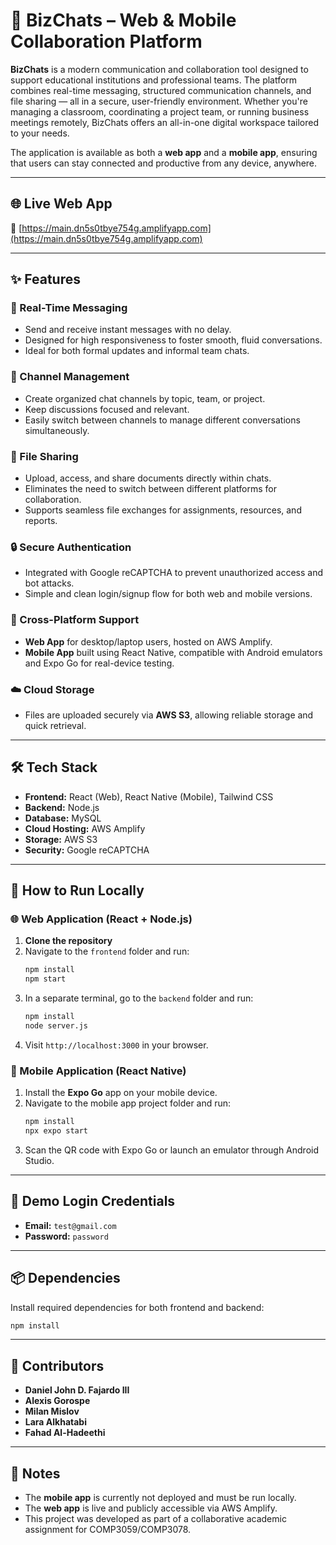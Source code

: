 # 📘 BizChats – Web & Mobile Collaboration Platform

**BizChats** is a modern communication and collaboration tool designed to support educational institutions and professional teams. The platform combines real-time messaging, structured communication channels, and file sharing — all in a secure, user-friendly environment. Whether you're managing a classroom, coordinating a project team, or running business meetings remotely, BizChats offers an all-in-one digital workspace tailored to your needs.

The application is available as both a **web app** and a **mobile app**, ensuring that users can stay connected and productive from any device, anywhere.

---

## 🌐 Live Web App
🔗 [https://main.dn5s0tbye754g.amplifyapp.com](https://main.dn5s0tbye754g.amplifyapp.com)

---

## ✨ Features

### 💬 Real-Time Messaging
- Send and receive instant messages with no delay.
- Designed for high responsiveness to foster smooth, fluid conversations.
- Ideal for both formal updates and informal team chats.

### 🧵 Channel Management
- Create organized chat channels by topic, team, or project.
- Keep discussions focused and relevant.
- Easily switch between channels to manage different conversations simultaneously.

### 📂 File Sharing
- Upload, access, and share documents directly within chats.
- Eliminates the need to switch between different platforms for collaboration.
- Supports seamless file exchanges for assignments, resources, and reports.

### 🔒 Secure Authentication
- Integrated with Google reCAPTCHA to prevent unauthorized access and bot attacks.
- Simple and clean login/signup flow for both web and mobile versions.

### 📱 Cross-Platform Support
- **Web App** for desktop/laptop users, hosted on AWS Amplify.
- **Mobile App** built using React Native, compatible with Android emulators and Expo Go for real-device testing.

### ☁️ Cloud Storage
- Files are uploaded securely via **AWS S3**, allowing reliable storage and quick retrieval.

---

## 🛠️ Tech Stack

- **Frontend:** React (Web), React Native (Mobile), Tailwind CSS
- **Backend:** Node.js
- **Database:** MySQL
- **Cloud Hosting:** AWS Amplify
- **Storage:** AWS S3
- **Security:** Google reCAPTCHA

---

## 🚀 How to Run Locally

### 🌐 Web Application (React + Node.js)
1. **Clone the repository**
2. Navigate to the `frontend` folder and run:
   ```bash
   npm install
   npm start
   ```
3. In a separate terminal, go to the `backend` folder and run:
   ```bash
   npm install
   node server.js
   ```
4. Visit `http://localhost:3000` in your browser.

### 📱 Mobile Application (React Native)
1. Install the **Expo Go** app on your mobile device.
2. Navigate to the mobile app project folder and run:
   ```bash
   npm install
   npx expo start
   ```
3. Scan the QR code with Expo Go or launch an emulator through Android Studio.

---

## 🔐 Demo Login Credentials
- **Email:** `test@gmail.com`
- **Password:** `password`

---

## 📦 Dependencies
Install required dependencies for both frontend and backend:
```bash
npm install
```

---

## 👥 Contributors
- **Daniel John D. Fajardo III**
- **Alexis Gorospe**
- **Milan Mislov**
- **Lara Alkhatabi**
- **Fahad Al-Hadeethi**

---

## 📝 Notes
- The **mobile app** is currently not deployed and must be run locally.
- The **web app** is live and publicly accessible via AWS Amplify.
- This project was developed as part of a collaborative academic assignment for COMP3059/COMP3078.

